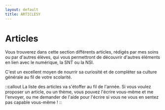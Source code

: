 ```yaml
---
layout: default
title: ARTICLESY
---
```


# Articles

Vous trouverez dans cette section différents articles, rédigés par mes soins ou par d'autres élèves, qui vous permettront de découvrir d'autres éléments en lien avec le numérique, la SNT ou la NSI.

C'est un excellent moyen de nourrir sa curiosité et de compléter sa culture générale au fil de votre scolarité.

::callout
La liste des articles va s'étoffer au fil de l'année. Si vous voulez proposer un article, ou un thème, vous pouvez l'écrire vous-même et me l'envoyer, ou me demander de l'aide pour l'écrire si vous ne vous en sentez pas capable vous-même !
::
